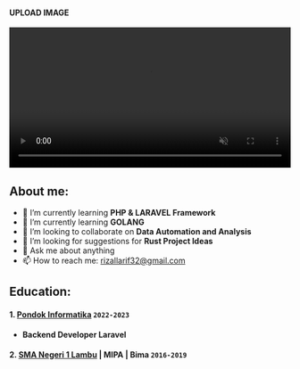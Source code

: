 #### UPLOAD IMAGE

<video autoplay loop muted playsinline width="100%">
  <source src="https://github.com/arif-rizal1122/arif-rizal1122/blob/main/assets/139412431/mylivewallpapers-com-Berserker-Armor-Roar-4K.mp4?raw=true" type="video/mp4">
  Your browser does not support the video tag.
</video>


## About me:

- 🌱 I’m currently learning **PHP & LARAVEL Framework**
- 🌱 I’m currently learning **GOLANG**
- 👯 I’m looking to collaborate on **Data Automation and Analysis**
- 🤔 I’m looking for suggestions for **Rust Project Ideas**
- 💬 Ask me about anything
- 📫 How to reach me: [rizallarif32@gmail.com](mailto:rizallarif32@gmail.com)

## Education:

#### 1. [Pondok Informatika](https://pondokinformatika.id/) `2022-2023`
   - **Backend Developer Laravel**
 #### 2. [SMA Negeri 1 Lambu](https://akupintar.id/sekolah/-/cari-sekolah/detail_sekolah/sman-1-lambu/83397130) | MIPA | Bima `2016-2019`
